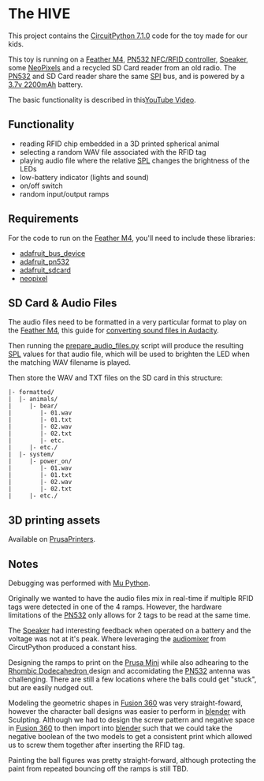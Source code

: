 # The HIVE

This project contains the [CircuitPython 7.1.0][7] code for the toy made for our kids.

This toy is running on a [Feather M4][1], [PN532 NFC/RFID controller][2], [Speaker][3], some
[NeoPixels][4] and a recycled SD Card reader from an old radio. The [PN532][2] and SD Card reader
share the same [SPI][12] bus, and is powered by a [3.7v 2200mAh][14] battery.

The basic functionality is described in this[YouTube Video][5].

## Functionality

- reading RFID chip embedded in a 3D printed spherical animal
- selecting a random WAV file associated with the RFID tag
- playing audio file where the relative [SPL][6] changes the brightness of the LEDs
- low-battery indicator (lights and sound)
- on/off switch
- random input/output ramps 

## Requirements
For the code to run on the [Feather M4][1], you'll need to include these libraries:
- [adafruit_bus_device][8]
- [adafruit_pn532][9]
- [adafruit_sdcard][10]
- [neopixel][11]

## SD Card & Audio Files

The audio files need to be formatted in a very particular format to play on the [Feather M4][1], this 
guide for [converting sound files in Audacity][21].

Then running the [prepare_audio_files.py](./prepare_audio_files.py) script will produce the resulting [SPL][6]
values for that audio file, which will be used to brighten the LED when the matching WAV filename is played.

Then store the WAV and TXT files on the SD card in this structure:
```
|- formatted/
|  |- animals/
|     |- bear/
|        |- 01.wav
|        |- 01.txt
|        |- 02.wav
|        |- 02.txt
|        |- etc.
|     |- etc./
|  |- system/
|     |- power_on/
|        |- 01.wav
|        |- 01.txt
|        |- 02.wav
|        |- 02.txt
|     |- etc./
```

## 3D printing assets

Available on [PrusaPrinters][16].

## Notes

Debugging was performed with [Mu Python][13]. 

Originally we wanted to have the audio files mix in real-time if multiple RFID tags were 
detected in one of the 4 ramps. However, the hardware limitations of the [PN532][2] only 
allows for 2 tags to be read at the same time. 

The [Speaker][3] had interesting feedback when operated on a battery and the voltage was 
not at it's peak. Where leveraging the [audiomixer][15] from CircutPython produced a constant hiss.

Designing the ramps to print on the [Prusa Mini][17] while also adhearing to the [Rhombic Dodecahedron ][18]
design and accomidating the [PN532][2] antenna was challenging. There are still a few locations where the balls
could get "stuck", but are easily nudged out. 

Modeling the geometric shapes in [Fusion 360][19] was very straight-foward, however the character ball designs
was easier to perform in [blender][20] with Sculpting. Although we had to design the screw pattern and negative 
space in [Fusion 360][19] to then import into [blender][20] such that we could take the negative boolean of the 
two models to get a consistent print which allowed us to screw them together after inserting the RFID tag.

Painting the ball figures was pretty straight-forward, although protecting the paint from repeated bouncing off the
ramps is still TBD.

[1]: https://www.adafruit.com/product/3857
[2]: https://www.adafruit.com/product/364
[3]: https://www.adafruit.com/product/3885
[4]: https://www.adafruit.com/product/1461?length=1
[5]: TBD
[6]: https://en.wikipedia.org/wiki/Sound_pressure#Sound_pressure_level
[7]: https://circuitpython.org/board/feather_m4_express/
[8]: https://github.com/adafruit/Adafruit_CircuitPython_BusDevice/releases
[9]: https://github.com/adafruit/Adafruit_CircuitPython_PN532/releases
[10]: https://github.com/adafruit/Adafruit_CircuitPython_SD/releases
[11]: https://github.com/adafruit/Adafruit_NeoPixel/releases
[12]: https://en.wikipedia.org/wiki/Serial_Peripheral_Interface
[13]: https://codewith.mu/
[14]: https://www.adafruit.com/product/1781
[15]: https://circuitpython.readthedocs.io/en/latest/shared-bindings/audioio/index.html
[16]: TBD
[17]: https://www.prusa3d.com/category/original-prusa-mini/
[18]: https://en.wikipedia.org/wiki/Rhombic_dodecahedron
[19]: https://www.autodesk.com/products/fusion-360/overview
[20]: https://www.blender.org/
[21]: https://learn.adafruit.com/adafruit-wave-shield-audio-shield-for-arduino/check-your-files
